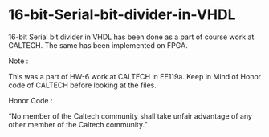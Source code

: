 # 16-bit-Serial-bit-divider-in-VHDL
16-bit Serial bit divider in VHDL has been done as a part of course work at CALTECH. The same has been implemented on FPGA.

Note :

This was a part of HW-6 work at CALTECH in EE119a. Keep in Mind of Honor code of CALTECH before looking at the files.

Honor Code :

“No member of the Caltech community shall take unfair advantage of any other member of the Caltech community.”
